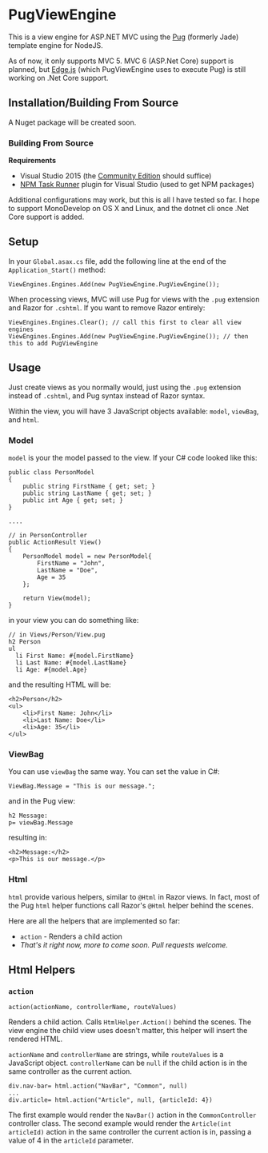 # PugViewEngine

This is a view engine for ASP.NET MVC using the [Pug](https://github.com/pugjs/pug) (formerly Jade) template engine for NodeJS.

As of now, it only supports MVC 5. MVC 6 (ASP.Net Core) support is planned, but [Edge.js](https://github.com/tjanczuk/edge) (which PugViewEngine uses to execute Pug) is still working on .Net Core support.

## Installation/Building From Source

A Nuget package will be created soon.

### Building From Source

__Requirements__
* Visual Studio 2015 (the [Community Edition](https://www.visualstudio.com/en-us/visual-studio-homepage-vs.aspx) should suffice)
* [NPM Task Runner](https://visualstudiogallery.msdn.microsoft.com/8f2f2cbc-4da5-43ba-9de2-c9d08ade4941) plugin for Visual Studio (used to get NPM packages)

Additional configurations may work, but this is all I have tested so far. I hope to support MonoDevelop on OS X and Linux, and the dotnet cli once .Net Core support is added.

## Setup

In your `Global.asax.cs` file, add the following line at the end of the `Application_Start()` method:

    ViewEngines.Engines.Add(new PugViewEngine.PugViewEngine());

When processing views, MVC will use Pug for views with the `.pug` extension and Razor for `.cshtml`. If you want to remove Razor entirely:

    ViewEngines.Engines.Clear(); // call this first to clear all view engines
    ViewEngines.Engines.Add(new PugViewEngine.PugViewEngine()); // then this to add PugViewEngine

## Usage

Just create views as you normally would, just using the `.pug` extension instead of `.cshtml`, and Pug syntax instead of Razor syntax.

Within the view, you will have 3 JavaScript objects available: `model`, `viewBag`, and `html`.

### Model

`model` is your the model passed to the view. If your C# code looked like this:

    public class PersonModel
    {
        public string FirstName { get; set; }
        public string LastName { get; set; }
        public int Age { get; set; }
    }

    ....

    // in PersonController
    public ActionResult View()
    {
        PersonModel model = new PersonModel{
            FirstName = "John",
            LastName = "Doe",
            Age = 35
        };

        return View(model);
    }

in your view you can do something like:

    // in Views/Person/View.pug
    h2 Person
    ul
      li First Name: #{model.FirstName}
      li Last Name: #{model.LastName}
      li Age: #{model.Age}

and the resulting HTML will be:

    <h2>Person</h2>
    <ul>
        <li>First Name: John</li>
        <li>Last Name: Doe</li>
        <li>Age: 35</li>
    </ul>

### ViewBag

You can use `viewBag` the same way. You can set the value in C#:

    ViewBag.Message = "This is our message.";

and in the Pug view:

    h2 Message:
    p= viewBag.Message

resulting in:

    <h2>Message:</h2>
    <p>This is our message.</p>

### Html

`html` provide various helpers, similar to `@Html` in Razor views. In fact, most of the Pug `html` helper functions call Razor's `@Html` helper behind the scenes.

Here are all the helpers that are implemented so far:

* `action` - Renders a child action
* _That's it right now, more to come soon. Pull requests welcome._

## Html Helpers

### `action`

    action(actionName, controllerName, routeValues)

Renders a child action. Calls `HtmlHelper.Action()` behind the scenes. The view engine the child view uses doesn't matter, this helper will insert the rendered HTML.

`actionName` and `controllerName` are strings, while `routeValues` is a JavaScript object. `controllerName` can be `null` if the child action is in the same controller as the current action.

    div.nav-bar= html.action("NavBar", "Common", null)
    ...
    div.article= html.action("Article", null, {articleId: 4})

The first example would render the `NavBar()` action in the `CommonController` controller class. The second example would render the `Article(int articleId)` action in the same controller the current action is in, passing a value of 4 in the `articleId` parameter.
